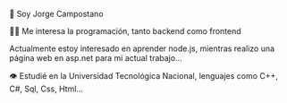 👋 Soy Jorge Campostano

🐱‍👤 Me interesa la programación, tanto backend como frontend

Actualmente estoy interesado en aprender node.js, mientras realizo una página web en asp.net para mi actual trabajo... 

👁 Estudié en la Universidad Tecnológica Nacional, lenguajes como C++, C#, Sql, Css, Html...
